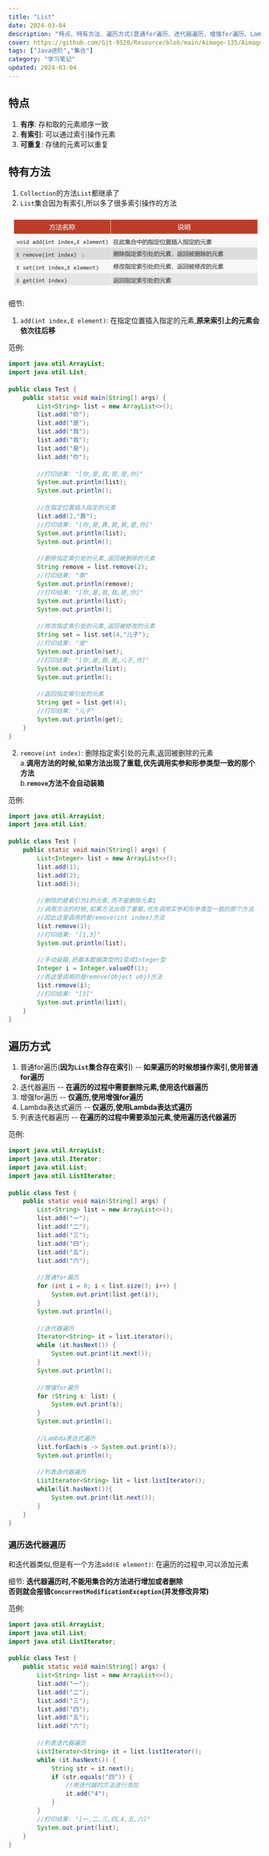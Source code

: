 ```yaml
---
title: "List"
date: 2024-03-04
description: "特点、特有方法、遍历方式(普通for遍历、迭代器遍历、增强for遍历、Lambda表达式遍历、列表迭代器遍历)"
cover: https://github.com/Gjt-9520/Resource/blob/main/Aimage-135/Aimage92.jpg?raw=true
tags: ["Java进阶","集合"]
category: "学习笔记"
updated: 2024-03-04
---
```


## 特点 

1. **有序**: 存和取的元素顺序一致
2. **有索引**: 可以通过索引操作元素
3. **可重复**: 存储的元素可以重复

## 特有方法

1. `Collection`的方法`List`都继承了
2. `List`集合因为有索引,所以多了很多索引操作的方法

![List索引操作的方法](../images/List索引操作的方法.png)

细节: 
1. `add(int index,E element)`: 在指定位置插入指定的元素,**原来索引上的元素会依次往后移**

范例: 

```java
import java.util.ArrayList;
import java.util.List;

public class Test {
    public static void main(String[] args) {
        List<String> list = new ArrayList<>();
        list.add("你");
        list.add("是");
        list.add("我");
        list.add("我");
        list.add("是");
        list.add("你");

        //打印结果: "[你,是,我,我,是,你]"
        System.out.println(list);
        System.out.println();

        //在指定位置插入指定的元素
        list.add(2,"靠");
        //打印结果: "[你,是,靠,我,我,是,你]"
        System.out.println(list);
        System.out.println();

        //删除指定索引处的元素,返回被删除的元素
        String remove = list.remove(2);
        //打印结果: "靠"
        System.out.println(remove);
        //打印结果: "[你,是,我,我,是,你]"
        System.out.println(list);
        System.out.println();

        //修改指定索引处的元素,返回被修改的元素
        String set = list.set(4,"儿子");
        //打印结果: "是"
        System.out.println(set);
        //打印结果: "[你,是,我,我,儿子,你]"
        System.out.println(list);
        System.out.println();

        //返回指定索引处的元素
        String get = list.get(4);
        //打印结果: "儿子"
        System.out.println(get);
    }
}
```

2. `remove(int index)`: 删除指定索引处的元素,返回被删除的元素               
a.**调用方法的时候,如果方法出现了重载,优先调用实参和形参类型一致的那个方法**                
b.**`remove`方法不会自动装箱**

范例: 

```java
import java.util.ArrayList;
import java.util.List;

public class Test {
    public static void main(String[] args) {
        List<Integer> list = new ArrayList<>();
        list.add(1);
        list.add(2);
        list.add(3);

        //删除的是索引为1的元素,而不是删除元素1
        //调用方法的时候,如果方法出现了重载,优先调用实参和形参类型一致的那个方法
        //因此这里调用的是remove(int index)方法
        list.remove(1);
        //打印结果: "[1,3]"
        System.out.println(list);

        //手动装箱,把基本数据类型的1变成Integer型
        Integer i = Integer.valueOf(1);
        //而这里调用的是remove(Object obj)方法
        list.remove(i);
        //打印结果: "[3]"
        System.out.println(list);
    }
}
```

## 遍历方式

1. 普通for遍历(**因为`List`集合存在索引**) -- **如果遍历的时候想操作索引,使用普通for遍历**
2. 迭代器遍历 -- **在遍历的过程中需要删除元素,使用迭代器遍历**
3. 增强for遍历 -- **仅遍历,使用增强for遍历**
4. Lambda表达式遍历 -- **仅遍历,使用Lambda表达式遍历**
5. 列表迭代器遍历 -- **在遍历的过程中需要添加元素,使用遍历迭代器遍历** 

范例: 

```java
import java.util.ArrayList;
import java.util.Iterator;
import java.util.List;
import java.util.ListIterator;

public class Test {
    public static void main(String[] args) {
        List<String> list = new ArrayList<>();
        list.add("一");
        list.add("二");
        list.add("三");
        list.add("四");
        list.add("五");
        list.add("六");

        //普通for遍历
        for (int i = 0; i < list.size(); i++) {
            System.out.print(list.get(i));
        }
        System.out.println();

        //迭代器遍历
        Iterator<String> it = list.iterator();
        while (it.hasNext()) {
            System.out.print(it.next());
        }
        System.out.println();

        //增强for遍历
        for (String s: list) {
            System.out.print(s);
        }
        System.out.println();

        //Lambda表达式遍历
        list.forEach(s -> System.out.print(s));
        System.out.println();

        //列表迭代器遍历
        ListIterator<String> lit = list.listIterator();
        while(lit.hasNext()){
            System.out.print(lit.next());
        }
    }
}
```

### 遍历迭代器遍历      

和迭代器类似,但是有一个方法`add(E element)`: 在遍历的过程中,可以添加元素             

细节: **迭代器遍历时,不能用集合的方法进行增加或者删除**         
**否则就会报错`ConcurrentModificationException`(并发修改异常)**           


范例: 

```java
import java.util.ArrayList;
import java.util.List;
import java.util.ListIterator;

public class Test {
    public static void main(String[] args) {
        List<String> list = new ArrayList<>();
        list.add("一");
        list.add("二");
        list.add("三");
        list.add("四");
        list.add("五");
        list.add("六");

        //列表迭代器遍历
        ListIterator<String> it = list.listIterator();
        while (it.hasNext()) {
            String str = it.next();
            if (str.equals("四")) {
                //用迭代器的方法进行添加
                it.add("4");
            }
        }
        //打印结果: "[一,二,三,四,4,五,六]"
        System.out.print(list);
    }
}
```